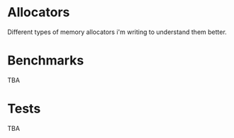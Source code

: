 # Allocators

Different types of memory allocators i'm writing to understand them better.

# Benchmarks
TBA

# Tests
TBA